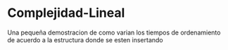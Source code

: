 # Complejidad-Lineal
Una pequeña demostracion de como varian los tiempos de ordenamiento de acuerdo a la estructura donde se esten insertando

